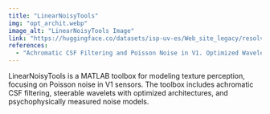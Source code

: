 ```yaml
---
title: "LinearNoisyTools"
img: "opt_archit.webp"
image_alt: "LinearNoisyTools Image"
link: "https://huggingface.co/datasets/isp-uv-es/Web_site_legacy/resolve/main/code/soft_visioncolor/TFM_imprimir_ya.pdf"
references:
  - "Achromatic CSF Filtering and Poisson Noise in V1. Optimized Wavelet Architectures for Texture Perception."
---
```


LinearNoisyTools is a MATLAB toolbox for modeling texture perception, focusing on Poisson noise in V1 sensors. The toolbox includes achromatic CSF filtering, steerable wavelets with optimized architectures, and psychophysically measured noise models.
